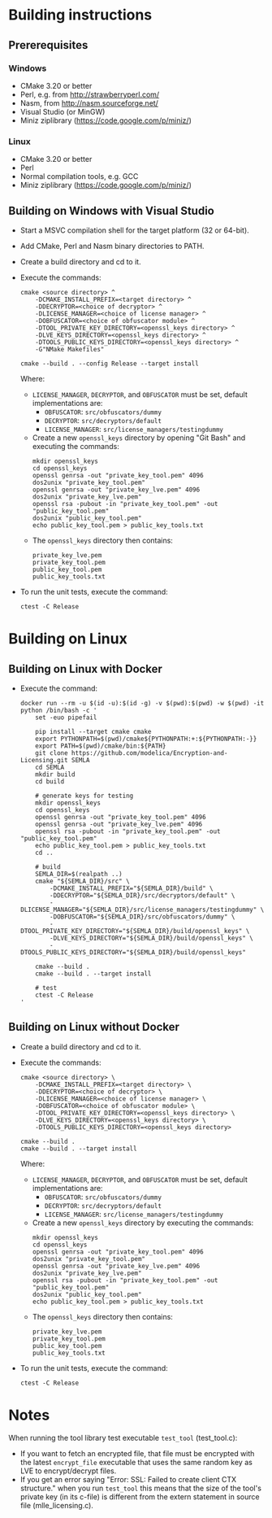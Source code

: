 # Building instructions

## Prererequisites

### Windows
- CMake 3.20 or better
- Perl, e.g. from http://strawberryperl.com/
- Nasm, from http://nasm.sourceforge.net/
- Visual Studio (or MinGW)
- Miniz ziplibrary (https://code.google.com/p/miniz/)
  
### Linux
- CMake 3.20 or better
- Perl
- Normal compilation tools, e.g. GCC
- Miniz ziplibrary (https://code.google.com/p/miniz/)


## Building on Windows with Visual Studio

- Start a MSVC compilation shell for the target platform (32 or 64-bit).

- Add CMake, Perl and Nasm binary directories to PATH.

- Create a build directory and cd to it.

- Execute the commands:
  ``` 
  cmake <source directory> ^
      -DCMAKE_INSTALL_PREFIX=<target directory> ^
      -DDECRYPTOR=<choice of decryptor> ^
      -DLICENSE_MANAGER=<choice of license manager> ^
      -DOBFUSCATOR=<choice of obfuscator module> ^
      -DTOOL_PRIVATE_KEY_DIRECTORY=<openssl_keys directory> ^
      -DLVE_KEYS_DIRECTORY=<openssl_keys directory> ^
      -DTOOLS_PUBLIC_KEYS_DIRECTORY=<openssl_keys directory> ^
      -G"NMake Makefiles"

  cmake --build . --config Release --target install
  ``` 
  Where:
  - `LICENSE_MANAGER`, `DECRYPTOR`, and `OBFUSCATOR` must be set, default implementations are:
    - `OBFUSCATOR`: `src/obfuscators/dummy`
    - `DECRYPTOR`: `src/decryptors/default`
    - `LICENSE_MANAGER`: `src/license_managers/testingdummy`
  - Create a new `openssl_keys` directory by opening "Git Bash" and executing the commands:
    ```
    mkdir openssl_keys
    cd openssl_keys
    openssl genrsa -out "private_key_tool.pem" 4096
    dos2unix "private_key_tool.pem"
    openssl genrsa -out "private_key_lve.pem" 4096
    dos2unix "private_key_lve.pem"
    openssl rsa -pubout -in "private_key_tool.pem" -out "public_key_tool.pem"
    dos2unix "public_key_tool.pem"
    echo public_key_tool.pem > public_key_tools.txt 
    ```
  - The `openssl_keys` directory then contains:
    ```
    private_key_lve.pem
    private_key_tool.pem
    public_key_tool.pem
    public_key_tools.txt
    ```

- To run the unit tests, execute the command:
  ```
  ctest -C Release
  ```

# Building on Linux

## Building on Linux with Docker
- Execute the command:
  ```
  docker run --rm -u $(id -u):$(id -g) -v $(pwd):$(pwd) -w $(pwd) -it python /bin/bash -c '
      set -euo pipefail

      pip install --target cmake cmake
      export PYTHONPATH=$(pwd)/cmake${PYTHONPATH:+:${PYTHONPATH:-}}
      export PATH=$(pwd)/cmake/bin:${PATH}
      git clone https://github.com/modelica/Encryption-and-Licensing.git SEMLA
      cd SEMLA
      mkdir build
      cd build

      # generate keys for testing
      mkdir openssl_keys
      cd openssl_keys
      openssl genrsa -out "private_key_tool.pem" 4096
      openssl genrsa -out "private_key_lve.pem" 4096
      openssl rsa -pubout -in "private_key_tool.pem" -out "public_key_tool.pem"
      echo public_key_tool.pem > public_key_tools.txt 
      cd ..

      # build
      SEMLA_DIR=$(realpath ..)
      cmake "${SEMLA_DIR}/src" \
          -DCMAKE_INSTALL_PREFIX="${SEMLA_DIR}/build" \
          -DDECRYPTOR="${SEMLA_DIR}/src/decryptors/default" \
          -DLICENSE_MANAGER="${SEMLA_DIR}/src/license_managers/testingdummy" \
          -DOBFUSCATOR="${SEMLA_DIR}/src/obfuscators/dummy" \
          -DTOOL_PRIVATE_KEY_DIRECTORY="${SEMLA_DIR}/build/openssl_keys" \
          -DLVE_KEYS_DIRECTORY="${SEMLA_DIR}/build/openssl_keys" \
          -DTOOLS_PUBLIC_KEYS_DIRECTORY="${SEMLA_DIR}/build/openssl_keys"

      cmake --build .
      cmake --build . --target install

      # test
      ctest -C Release
  '
  ```

## Building on Linux without Docker
- Create a build directory and cd to it.
  
- Execute the commands:
  ``` 
  cmake <source directory> \
      -DCMAKE_INSTALL_PREFIX=<target directory> \
      -DDECRYPTOR=<choice of decryptor> \
      -DLICENSE_MANAGER=<choice of license manager> \
      -DOBFUSCATOR=<choice of obfuscator module> \
      -DTOOL_PRIVATE_KEY_DIRECTORY=<openssl_keys directory> \
      -DLVE_KEYS_DIRECTORY=<openssl_keys directory> \
      -DTOOLS_PUBLIC_KEYS_DIRECTORY=<openssl_keys directory>

  cmake --build .
  cmake --build . --target install
  ```
  Where:
  - `LICENSE_MANAGER`, `DECRYPTOR`, and `OBFUSCATOR` must be set, default implementations are:
    - `OBFUSCATOR`: `src/obfuscators/dummy`
    - `DECRYPTOR`: `src/decryptors/default`
    - `LICENSE_MANAGER`: `src/license_managers/testingdummy`
  - Create a new `openssl_keys` directory by executing the commands:
    ```
    mkdir openssl_keys
    cd openssl_keys
    openssl genrsa -out "private_key_tool.pem" 4096
    dos2unix "private_key_tool.pem"
    openssl genrsa -out "private_key_lve.pem" 4096
    dos2unix "private_key_lve.pem"
    openssl rsa -pubout -in "private_key_tool.pem" -out "public_key_tool.pem"
    dos2unix "public_key_tool.pem"
    echo public_key_tool.pem > public_key_tools.txt 
    ```
  - The `openssl_keys` directory then contains:
    ```
    private_key_lve.pem
    private_key_tool.pem
    public_key_tool.pem
    public_key_tools.txt
    ```

- To run the unit tests, execute the command:
  ```
  ctest -C Release
  ```

# Notes 
When running the tool library test executable `test_tool` (test_tool.c):
- If you want to fetch an encrypted file, that file must be encrypted with the latest `encrypt_file` executable that uses the same random key as LVE to encrypt/decrypt files.
- If you get an error saying "Error: SSL: Failed to create client CTX structure." when you run `test_tool` this means
   that the size of the tool's private key (in its c-file) is different from the extern statement in source file (mlle_licensing.c).
